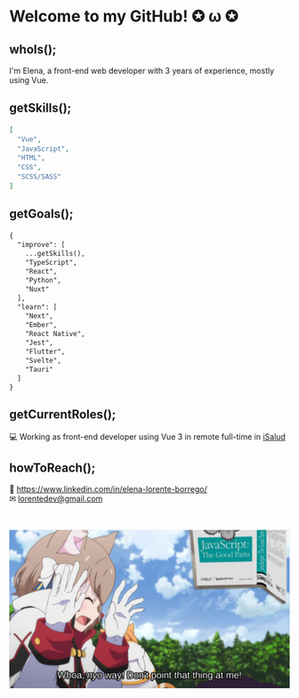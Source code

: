 # Welcome to my GitHub! ✪ ω ✪

## whoIs();

I'm Elena, a front-end web developer with 3 years of experience, mostly using Vue.

## getSkills();

```JSON
[
  "Vue",
  "JavaScript",
  "HTML",
  "CSS",
  "SCSS/SASS"
]
```

## getGoals();

```JS
{
  "improve": [
    ...getSkills(),
    "TypeScript",
    "React",
    "Python",
    "Nuxt"
  ],
  "learn": [
    "Next",
    "Ember",
    "React Native",
    "Jest",
    "Flutter",
    "Svelte",
    "Tauri"
  ]
}
```

## getCurrentRoles();

💻 Working as front-end developer using Vue 3 in remote full-time in [iSalud](https://www.doctori.com/)  

## howToReach();

🔗 https://www.linkedin.com/in/elena-lorente-borrego/  
✉ lorentedev@gmail.com  
  
<br />
<br />

<img src="Felix_Argyle_Scared_By_JavaScript_The_Good_Parts.png" />
